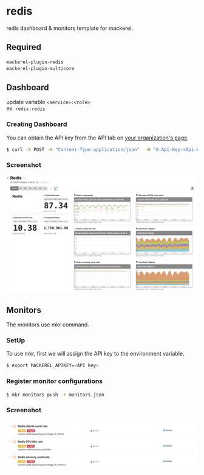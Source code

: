# redis

redis dashboard & monitors template for mackerel.

## Required

```bash
mackerel-plugin-redis
mackerel-plugin-multicore
```

## Dashboard

update variable `<service>:<role>`  
ex. `redis:redis`

### Creating Dashboard

You can obtain the API key from the API tab on [your organization's page](https://mackerel.io/my?tab=apikeys).

```bash
$ curl -X POST -H "Content-Type:application/json"  -H "X-Api-Key:<Api-Key>" https://api.mackerelio.com/api/v0/dashboards -d @dashboard.json
```

### Screenshot

![Screenshot](./docs/images/dashboard.png)

## Monitors

The monitors use mkr command.

### SetUp

To use mkr, first we will assign the API key to the environment variable.

```bash
$ export MACKEREL_APIKEY=<API key>
```

### Register monitor configurations

```bash
$ mkr monitors push -F monitors.json
```

### Screenshot

![Screenshot](./docs/images/monitors.png)
